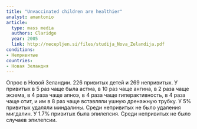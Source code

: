 ```yaml
---
title: "Unvaccinated children are healthier"
analyst: amantonio
article:
  type: mass media
  authors: Claridge
  year: 2005
  link: http://necepljen.si/files/studija_Nova_Zelandija.pdf
conditions:
- Непривитые
countries:
- Новая Зеландия
---
```


Опрос в Новой Зеландии. 226 привитых детей и 269 непривитых.
У привитых в 5 раз чаще была астма, в 10 раз чаще ангина, в 2 раза чаще экзема, в 4 раза чаще апноэ, в 4 раза чаще гиперактивность, в 4 раза чаще отит, и им в 8 раз чаще вставляли ушную дренажную трубку.
У 5% привитых удаляли миндалины. Среди непривитых не было удаления мигдалин.
У 1.7% привитых была эпилепсия. Среди непривитых не было случаев эпилепсии.
